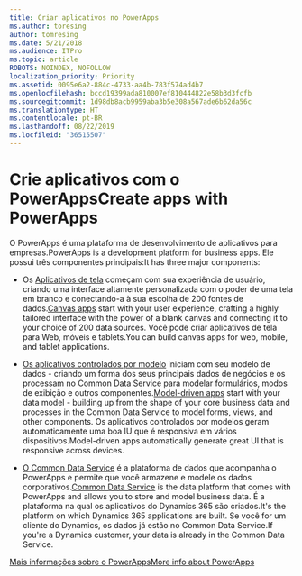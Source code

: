 ```yaml
---
title: Criar aplicativos no PowerApps
ms.author: toresing
author: tomresing
ms.date: 5/21/2018
ms.audience: ITPro
ms.topic: article
ROBOTS: NOINDEX, NOFOLLOW
localization_priority: Priority
ms.assetid: 0095e6a2-884c-4733-aa4b-783f574ad4b7
ms.openlocfilehash: bccd19399ada810007ef810444822e58b3d3fcfb
ms.sourcegitcommit: 1d98db8acb9959aba3b5e308a567ade6b62da56c
ms.translationtype: HT
ms.contentlocale: pt-BR
ms.lasthandoff: 08/22/2019
ms.locfileid: "36515507"
---
```

# <a name="create-apps-with-powerapps"></a><span data-ttu-id="69e3c-102">Crie aplicativos com o PowerApps</span><span class="sxs-lookup"><span data-stu-id="69e3c-102">Create apps with PowerApps</span></span>

<span data-ttu-id="69e3c-103">O PowerApps é uma plataforma de desenvolvimento de aplicativos para empresas.</span><span class="sxs-lookup"><span data-stu-id="69e3c-103">PowerApps is a development platform for business apps.</span></span> <span data-ttu-id="69e3c-104">Ele possui três componentes principais:</span><span class="sxs-lookup"><span data-stu-id="69e3c-104">It has three major components:</span></span> 
  
- <span data-ttu-id="69e3c-105">Os [Aplicativos de tela](https://go.microsoft.com/fwlink/?linkid=874495) começam com sua experiência de usuário, criando uma interface altamente personalizada com o poder de uma tela em branco e conectando-a à sua escolha de 200 fontes de dados.</span><span class="sxs-lookup"><span data-stu-id="69e3c-105">[Canvas apps](https://go.microsoft.com/fwlink/?linkid=874495) start with your user experience, crafting a highly tailored interface with the power of a blank canvas and connecting it to your choice of 200 data sources.</span></span> <span data-ttu-id="69e3c-106">Você pode criar aplicativos de tela para Web, móveis e tablets.</span><span class="sxs-lookup"><span data-stu-id="69e3c-106">You can build canvas apps for web, mobile, and tablet applications.</span></span> 
    
- <span data-ttu-id="69e3c-107">[Os aplicativos controlados por modelo](https://go.microsoft.com/fwlink/?linkid=874496) iniciam com seu modelo de dados - criando um forma dos seus principais dados de negócios e os processam no Common Data Service para modelar formulários, modos de exibição e outros componentes.</span><span class="sxs-lookup"><span data-stu-id="69e3c-107">[Model-driven apps](https://go.microsoft.com/fwlink/?linkid=874496) start with your data model - building up from the shape of your core business data and processes in the Common Data Service to model forms, views, and other components.</span></span> <span data-ttu-id="69e3c-108">Os aplicativos controlados por modelos geram automaticamente uma boa IU que é responsiva em vários dispositivos.</span><span class="sxs-lookup"><span data-stu-id="69e3c-108">Model-driven apps automatically generate great UI that is responsive across devices.</span></span> 
    
- <span data-ttu-id="69e3c-109">[O Common Data Service](https://go.microsoft.com/fwlink/?linkid=874497) é a plataforma de dados que acompanha o PowerApps e permite que você armazene e modele os dados corporativos.</span><span class="sxs-lookup"><span data-stu-id="69e3c-109">[Common Data Service](https://go.microsoft.com/fwlink/?linkid=874497) is the data platform that comes with PowerApps and allows you to store and model business data.</span></span> <span data-ttu-id="69e3c-110">É a plataforma na qual os aplicativos do Dynamics 365 são criados.</span><span class="sxs-lookup"><span data-stu-id="69e3c-110">It's the platform on which Dynamics 365 applications are built.</span></span> <span data-ttu-id="69e3c-111">Se você for um cliente do Dynamics, os dados já estão no Common Data Service.</span><span class="sxs-lookup"><span data-stu-id="69e3c-111">If you're a Dynamics customer, your data is already in the Common Data Service.</span></span> 
    
[<span data-ttu-id="69e3c-112">Mais informações sobre o PowerApps</span><span class="sxs-lookup"><span data-stu-id="69e3c-112">More info about PowerApps</span></span>](https://go.microsoft.com/fwlink/?linkid=874498)
  


